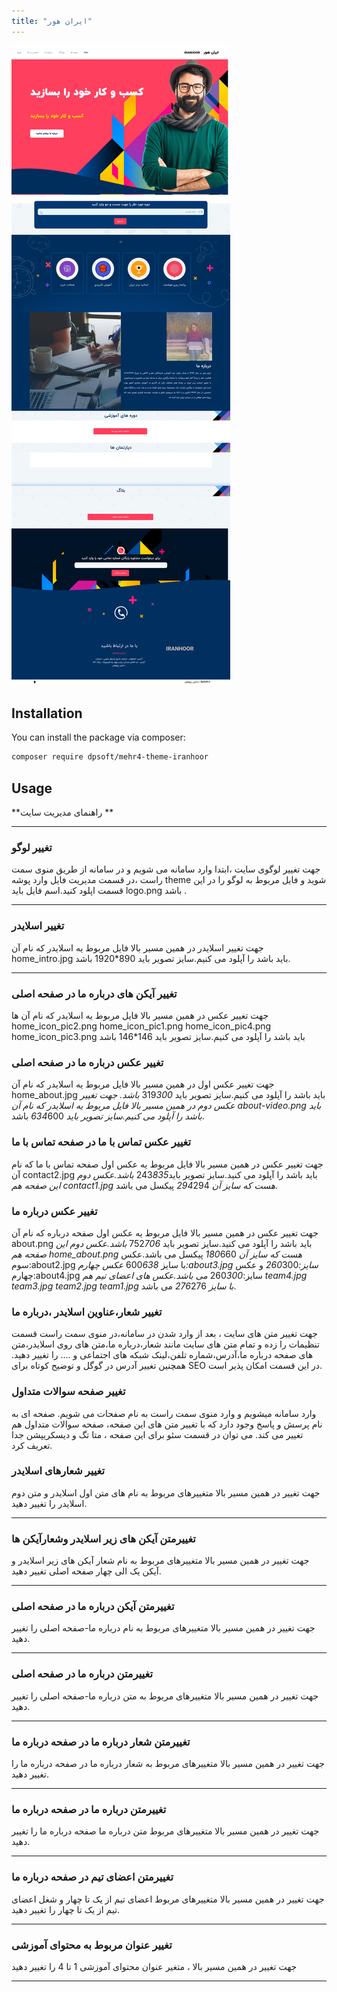 ```yaml
---
title: "ایران هور"
---
```


![my package](iranhoor.ir.png)

## Installation

You can install the package via composer:

```bash
composer require dpsoft/mehr4-theme-iranhoor
```

## Usage

**راهنمای  مدیریت سایت **
____

### تغییر لوگو

جهت تغییر لوگوی سایت ،ابتدا وارد سامانه می شویم و در سامانه از طریق منوی سمت راست ،در قسمت مدیریت فایل وارد پوشه theme شوید و فایل مربوط به لوگو را در این قسمت اپلود کنید.اسم فایل باید logo.png باشد .
___
### تغییر اسلایدر

جهت تغییر اسلایدر در همین مسیر بالا فایل مربوط یه اسلایدر که نام آن home_intro.jpg باید باشد را آپلود می کنیم.سایز تصویر باید 890*1920 باشد.
___
### تغییر آیکن های  درباره ما در صفحه اصلی
جهت تغییر عکس در همین مسیر بالا فایل مربوط یه اسلایدر که نام آن ها  home_icon_pic2.png  home_icon_pic1.png  home_icon_pic4.png home_icon_pic3.png باید باشد را آپلود می کنیم.سایز تصویر باید 146*146 باشد

### تغییر عکس درباره ما در صفحه اصلی
جهت تغییر عکس اول در همین مسیر بالا فایل مربوط یه اسلایدر که نام آن home_about.jpg باید باشد را آپلود می کنیم.سایز تصویر باید 319*300 باشد.
جهت تغییر عکس دوم  در همین مسیر بالا فایل مربوط یه اسلایدر که نام آن about-video.png باید باشد را آپلود می کنیم.سایز تصویر باید 634*600 باشد.


### تغییر عکس تماس با ما در صفحه تماس با ما
جهت تغییر عکس در همین مسیر بالا فایل مربوط یه عکس اول صفحه تماس با ما که نام آن contact2.jpg باید باشد را آپلود می کنید.سایز تصویر باید243*835 باشد.عکس دوم این صفحه هم contact1.jpg هست که سایز آن 294*294 پیکسل می باشد.

### تغییر عکس درباره ما
جهت تغییر عکس در همین مسیر بالا فایل مربوط یه عکس اول صفحه درباره که نام آن  about.png باید باشد را آپلود می کنید.سایز تصویر باید  752*706  باشد.عکس دوم این صفحه هم home_about.png هست که سایز آن 180*660 پیکسل می باشد.عکس سوم:about2.jpg با سایز 600*638   عکس چهارم:about3.jpg سایز:260*300 و عکس چهارم:about4.jpg سایز:260*300 می باشد.عکس های اعضای تیم هم team4.jpg team3.jpg team2.jpg team1.jpg با سایز 276*276 می باشد.


### تغییر شعار،عناوین اسلایدر ،درباره ما  
جهت تغییر متن های سایت ، بعد از وارد شدن در سامانه،در منوی سمت راست قسمت تنظیمات را زده و تمام متن های سایت مانند شعار،درباره ما،متن های روی اسلایدر،متن های صفحه درباره ما،آدرس،شماره تلفن،لینک شبکه های اجتماعی و .... را تغییر دهید.
همچنین تغییر آدرس در گوگل  و توضیح کوتاه برای SEO در این قسمت امکان پذیر است.	


### تغییر صفحه سوالات متداول

وارد سامانه میشویم و وارد منوی سمت راست به نام صفحات می شویم.
صفحه ای به نام پرسش و پاسخ وجود دارد که با تغییر متن های این صفحه، صفحه سوالات متداول هم تغییر می کند.
می توان در قسمت سئو برای این صفحه ، متا تگ و دیسکریپشن جدا تعریف کرد.

### تغییر شعارهای اسلایدر 
جهت تغییر در همین مسیر بالا متغییرهای مربوط به نام های متن اول اسلایدر و متن دوم اسلایدر  را تغییر دهید.
___

### تغییرمتن آیکن های زیر اسلایدر وشعارآیکن ها  
جهت تغییر در همین مسیر بالا متغییرهای مربوط به نام  شعار آیکن های زیر اسلایدر
                                                    و آیکن یک الی چهار صفحه اصلی تغییر دهید.
___

### تغییرمتن آیکن درباره ما در صفحه اصلی  
جهت تغییر در همین مسیر بالا متغییرهای مربوط به نام  درباره ما-صفحه اصلی
 را تغییر دهید.
___

### تغییرمتن درباره ما در صفحه اصلی   
جهت تغییر در همین مسیر بالا متغییرهای مربوط به متن درباره ما-صفحه اصلی
 را تغییر دهید.
___
### تغییرمتن شعار درباره ما در صفحه درباره ما   
جهت تغییر در همین مسیر بالا متغییرهای مربوط به شعار درباره ما در صفحه درباره ما را تغییر دهید.
___
### تغییرمتن درباره ما در صفحه درباره ما   
جهت تغییر در همین مسیر بالا متغییرهای مربوط متن درباره ما صفحه درباره ما
 را تغییر دهید.
___
### تغییرمتن اعضای تیم در صفحه درباره ما 
جهت تغییر در همین مسیر بالا متغییرهای مربوط اعضای تیم از یک تا چهار و شغل اعضای تیم از یک تا چهار
 را تغییر دهید.
___

### تغییر عنوان مربوط به محتوای آموزشی
  
جهت تغییر در همین مسیر بالا ، متغیر عنوان محتوای آموزشی 1 تا 4 را تغییر دهید
___



